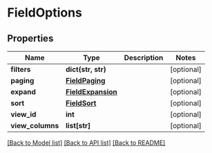 # FieldOptions

## Properties
Name | Type | Description | Notes
------------ | ------------- | ------------- | -------------
**filters** | **dict(str, str)** |  | [optional] 
**paging** | [**FieldPaging**](FieldPaging.md) |  | [optional] 
**expand** | [**FieldExpansion**](FieldExpansion.md) |  | [optional] 
**sort** | [**FieldSort**](FieldSort.md) |  | [optional] 
**view_id** | **int** |  | [optional] 
**view_columns** | **list[str]** |  | [optional] 

[[Back to Model list]](../README.md#documentation-for-models) [[Back to API list]](../README.md#documentation-for-api-endpoints) [[Back to README]](../README.md)


